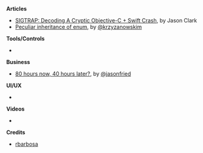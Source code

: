 
**Articles**

* [SIGTRAP: Decoding A Cryptic Objective-C + Swift Crash](https://www.raizlabs.com/dev/2016/12/sigtrap-objectivec-swift/), by Jason Clark
* [Peculiar inheritance of enum](http://blog.krzyzanowskim.com/2016/12/26/peculiar-inheritance-of-enum/), by [@krzyzanowskim](https://twitter.com/krzyzanowskim)


**Tools/Controls**

*

**Business**

* [80 hours now, 40 hours later?](https://m.signalvnoise.com/80-hours-now-40-hours-later-f0b3621816e), by [@jasonfried](https://twitter.com/jasonfried)

**UI/UX**

*

**Videos**

*

**Credits**

* [rbarbosa](https://github.com/rbarbosa)
